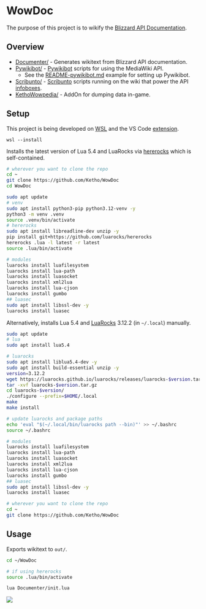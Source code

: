 # WowDoc
The purpose of this project is to wikify the [Blizzard API Documentation](https://github.com/Gethe/wow-ui-source/tree/live/Interface/AddOns/Blizzard_APIDocumentationGenerated).

## Overview
* [Documenter/](https://github.com/Ketho/WowDoc/tree/master/Documenter) - Generates wikitext from Blizzard API documentation.
* [Pywikibot/](https://github.com/Ketho/WowDoc/tree/master/Pywikibot) - [Pywikibot](https://pypi.org/project/pywikibot/) scripts for using the MediaWiki API.
    - See the [README-pywikibot.md](README-pywikibot.md) example for setting up Pywikibot.
* [Scribunto/](https://github.com/Ketho/WowDoc/tree/master/Scribunto) - [Scribunto](https://help.fandom.com/wiki/Extension:Scribunto) scripts running on the wiki that power the API [infoboxes](https://warcraft.wiki.gg/wiki/Module:API_info).
* [KethoWowpedia/](https://github.com/Ketho/WowDoc/tree/master/KethoWowpedia) - AddOn for dumping data in-game.
 
## Setup
This project is being developed on [WSL](https://learn.microsoft.com/en-us/windows/wsl/install) and the VS Code [extension](https://code.visualstudio.com/docs/remote/wsl).
```
wsl --install
```

Installs the latest version of Lua 5.4 and LuaRocks via [hererocks](https://github.com/luarocks/hererocks) which is self-contained.
```sh
# wherever you want to clone the repo
cd ~
git clone https://github.com/Ketho/WowDoc
cd WowDoc

sudo apt update
# venv
sudo apt install python3-pip python3.12-venv -y
python3 -m venv .venv
source .venv/bin/activate
# hererocks
sudo apt install libreadline-dev unzip -y
pip install git+https://github.com/luarocks/hererocks
hererocks .lua -l latest -r latest
source .lua/bin/activate

# modules
luarocks install luafilesystem
luarocks install lua-path
luarocks install luasocket
luarocks install xml2lua
luarocks install lua-cjson
luarocks install gumbo
## luasec
sudo apt install libssl-dev -y
luarocks install luasec
```

Alternatively, installs Lua 5.4 and [LuaRocks](https://github.com/luarocks/luarocks/blob/main/docs/installation_instructions_for_unix.md) 3.12.2 (in `~/.local`) manually.

```sh
sudo apt update
# lua
sudo apt install lua5.4

# luarocks
sudo apt install liblua5.4-dev -y
sudo apt install build-essential unzip -y
version=3.12.2
wget https://luarocks.github.io/luarocks/releases/luarocks-$version.tar.gz
tar -xvf luarocks-$version.tar.gz
cd luarocks-$version/
./configure --prefix=$HOME/.local
make
make install

# update luarocks and package paths
echo 'eval "$(~/.local/bin/luarocks path --bin)"' >> ~/.bashrc
source ~/.bashrc

# modules
luarocks install luafilesystem
luarocks install lua-path
luarocks install luasocket
luarocks install xml2lua
luarocks install lua-cjson
luarocks install gumbo
## luasec
sudo apt install libssl-dev -y
luarocks install luasec

# wherever you want to clone the repo
cd ~
git clone https://github.com/Ketho/WowDoc
```

## Usage
Exports wikitext to `out/`.
```sh
cd ~/WowDoc

# if using hererocks
source .lua/bin/activate

lua Documenter/init.lua
```

![](https://i.imgur.com/MqdgasV.png)
